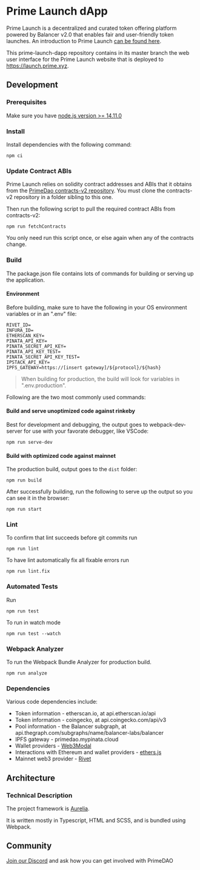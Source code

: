 # Prime Launch dApp
Prime Launch is a decentralized and curated token offering platform powered by Balancer v2.0 that enables fair and user-friendly token launches. An introduction to Prime Launch [can be found here](https://medium.com/primedao/introducing-prime-launch-c423e702dda9).

This prime-launch-dapp repository contains in its master branch the web user interface for the Prime Launch website that is deployed to https://launch.prime.xyz.

## Development

### Prerequisites
Make sure you have [node.js version >= 14.11.0](https://nodejs.org/en/)

### Install
Install dependencies with the following command:
```
npm ci
```
### Update Contract ABIs
Prime Launch relies on solidity contract addresses and ABIs that it obtains from the [PrimeDao contracts-v2 repository](https://github.com/PrimeDAO/contracts-v2). You must clone the contracts-v2 repository in a folder sibling to this one.

Then run the following script to pull the required contract ABIs from contracts-v2:
```
npm run fetchContracts
```
You only need run this script once, or else again when any of the contracts change.

### <a name="build"></a> Build
The package.json file contains lots of commands for building or serving up the application.

#### Environment
Before building, make sure to have the following in your OS environment variables or in an ".env" file:
```
RIVET_ID=
INFURA_ID=
ETHERSCAN_KEY=
PINATA_API_KEY=
PINATA_SECRET_API_KEY=
PINATA_API_KEY_TEST=
PINATA_SECRET_API_KEY_TEST=
IPSTACK_API_KEY=
IPFS_GATEWAY=https://[insert gateway]/${protocol}/${hash}
```
>When building for production, the build will look for variables in ".env.production".

Following are the two most commonly used commands:

#### Build and serve unoptimized code against rinkeby
Best for development and debugging, the output goes to webpack-dev-server for use with your favorate debugger, like VSCode:
```
npm run serve-dev
```
#### Build with optimized code against mainnet
The production build, output goes to the `dist` folder:
```
npm run build
```
After successfully building, run the following to serve up the output so you can see it in the browser:
```
npm run start
```
### Lint
To confirm that lint succeeds before git commits run
```
npm run lint
```
To have lint automatically fix all  fixable errors run
```
npm run lint.fix
```
### Automated Tests
Run
```
npm run test
```
To run in watch mode
```
npm run test --watch
```
### Webpack Analyzer
To run the Webpack Bundle Analyzer for production build.
```
npm run analyze
```
### Dependencies
Various code dependencies include:
* Token information - etherscan.io, at api.etherscan.io/api
* Token information - coingecko, at api.coingecko.com/api/v3
* Pool information - the Balancer subgraph, at api.thegraph.com/subgraphs/name/balancer-labs/balancer
* IPFS gateway - primedao.mypinata.cloud
* Wallet providers - [Web3Modal](https://github.com/Web3Modal/web3modal)
* Interactions with Ethereum and wallet providers - [ethers.js](https://docs.ethers.io/v5/)
* Mainnet web3 provider - [Rivet](https://rivet.cloud/)

## Architecture
### Technical Description
The project framework is [Aurelia](https://aurelia.io).

It is written mostly in Typescript, HTML and SCSS, and is bundled using Webpack.

## Community
[Join our Discord](https://discord.gg/primedao) and ask how you can get involved with PrimeDAO
